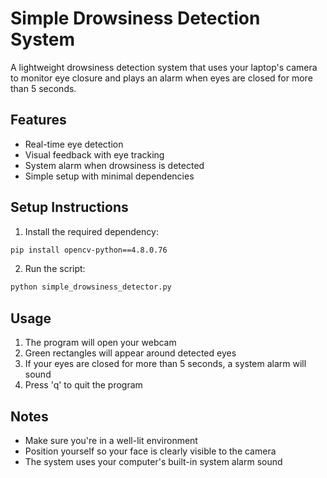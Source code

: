 # Simple Drowsiness Detection System

A lightweight drowsiness detection system that uses your laptop's camera to monitor eye closure and plays an alarm when eyes are closed for more than 5 seconds.

## Features
- Real-time eye detection
- Visual feedback with eye tracking
- System alarm when drowsiness is detected
- Simple setup with minimal dependencies

## Setup Instructions

1. Install the required dependency:
```bash
pip install opencv-python==4.8.0.76
```

2. Run the script:
```bash
python simple_drowsiness_detector.py
```

## Usage
1. The program will open your webcam
2. Green rectangles will appear around detected eyes
3. If your eyes are closed for more than 5 seconds, a system alarm will sound
4. Press 'q' to quit the program

## Notes
- Make sure you're in a well-lit environment
- Position yourself so your face is clearly visible to the camera
- The system uses your computer's built-in system alarm sound 